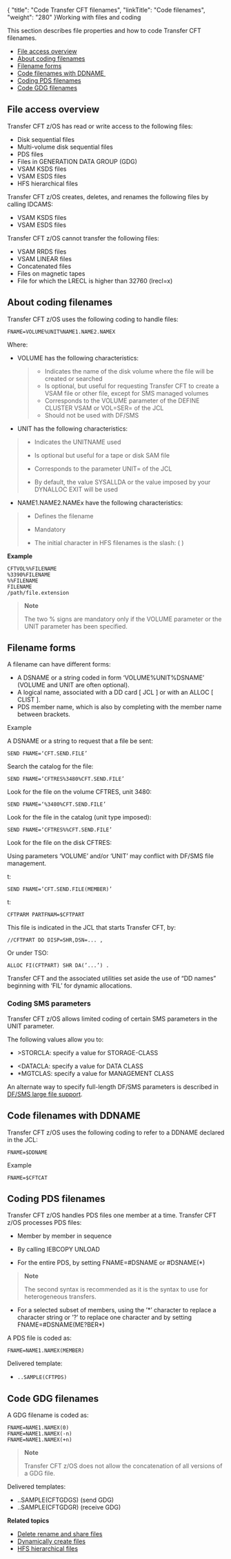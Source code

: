 {
    "title": "Code Transfer CFT filenames",
    "linkTitle": "Code filenames",
    "weight": "280"
}Working with files and coding

This section describes file properties and how to code Transfer CFT filenames.

- <a href="#File%20access%20overview" class="MCXref xref">File access overview</a>
- <a href="#Coding%20file%20names%20zOS" class="MCXref xref">About coding filenames</a>
- <a href="#Filename" class="MCXref xref">Filename forms</a>
- <a href="#Coding%20filenames%20with%20DDNAME" class="MCXref xref">Code filenames with DDNAME </a>
- <a href="#Coding%20PDS%20filenames" class="MCXref xref">Coding PDS filenames</a>
- <a href="#Coding%20GDG%20filenames" class="MCXref xref">Code GDG filenames</a>

<span id="File access overview"></span>

## File access overview

Transfer CFT z/OS has read or write access to the following files:

- Disk sequential files
- Multi-volume disk sequential files
- PDS files
- Files in GENERATION DATA GROUP (GDG)
- VSAM KSDS files
- VSAM ESDS files
- HFS hierarchical files

Transfer CFT z/OS creates, deletes, and renames the following files by calling IDCAMS:

- VSAM KSDS files
- VSAM ESDS files

Transfer CFT z/OS cannot transfer the following files:

- VSAM RRDS files
- VSAM LINEAR files
- Concatenated files
- Files on magnetic tapes
- File for which the LRECL is higher than 32760 (lrecl=x)

<span id="Coding file names zOS"></span>

## About coding filenames

Transfer CFT z/OS uses the following coding to handle files:

```
FNAME=VOLUME%UNIT%NAME1.NAME2.NAMEX
```

Where:

- VOLUME has the following characteristics:

    > -   Indicates the name of the disk volume where the file will be created or searched
    > -   Is optional, but useful for requesting Transfer CFT to create a VSAM file or other file, except for SMS managed volumes
    > -   Corresponds to the VOLUME parameter of the DEFINE CLUSTER VSAM or VOL=SER= of the JCL
    > -   Should not be used with DF/SMS

- UNIT has the following characteristics:

> -   Indicates the UNITNAME used
>
> <!-- -->
>
> -   Is optional but useful for a tape or disk SAM file
>
> <!-- -->
>
> -   Corresponds to the parameter UNIT= of the JCL
>
> <!-- -->
>
> -   By default, the value SYSALLDA or the value imposed by your DYNALLOC EXIT will be used

- NAME1.NAME2.NAMEx have the following characteristics:

> -   Defines the filename
>
> <!-- -->
>
> -   Mandatory
>
> <!-- -->
>
> -   The initial character in HFS filenames is the slash: ( )

**Example**

```
CFTVOL%%FILENAME
%3390%FILENAME
%%FILENAME
FILENAME
/path/file.extension
```

> **Note**
>
> The two % signs are mandatory only if the VOLUME parameter or the UNIT parameter has been specified.

<span id="Filename"></span>

## Filename forms

A filename can have different forms:

- A DSNAME or a string coded in form ‘VOLUME%UNIT%DSNAME’ (VOLUME and UNIT are often optional).
- A logical name, associated with a DD card \[ JCL \] or with an ALLOC \[ CLIST \].
- PDS member name, which is also by completing with the member name between brackets.

Example 

A DSNAME or a string to request that a file be sent:

```
SEND FNAME=‘CFT.SEND.FILE’
```

Search the catalog for the file:

```
SEND FNAME=‘CFTRES%3480%CFT.SEND.FILE’
```

Look for the file on the volume CFTRES, unit 3480:

```
SEND FNAME=‘%3480%CFT.SEND.FILE’
```

Look for the file in the catalog (unit type imposed):

```
SEND FNAME=‘CFTRES%%CFT.SEND.FILE’
```

Look for the file on the disk CFTRES:

Using parameters ‘VOLUME’ and/or ‘UNIT’ may conflict with DF/SMS file management.

t:

```
SEND FNAME=‘CFT.SEND.FILE(MEMBER)’
```

t:

```
CFTPARM PARTFNAM=$CFTPART
```

This file is indicated in the JCL that starts Transfer CFT, by:

```
//CFTPART DD DISP=SHR,DSN=... ,
```

Or under TSO:

```
ALLOC FI(CFTPART) SHR DA(’...’) .
```

Transfer CFT and the associated utilities set aside the use of “DD names” beginning with ‘FIL’ for dynamic allocations.

### Coding SMS parameters

Transfer CFT z/OS allows limited coding of certain SMS parameters in the UNIT parameter.

The following values allow you to:

- &gt;STORCLA: specify a value for STORAGE-CLASS

<!-- -->

- &lt;DATACLA: specify a value for DATA CLASS
- \*MGTCLAS: specify a value for MANAGEMENT CLASS

An alternate way to specify full-length DF/SMS parameters is described in [DF/SMS large file support](../t_dynamically_create_files).

<span id="Coding filenames with DDNAME"></span>

## Code filenames with DDNAME 

Transfer CFT z/OS uses the following coding to refer to a DDNAME declared in the JCL:

```
FNAME=$DDNAME
```

Example

```
FNAME=$CFTCAT
```
<span id="Coding PDS filenames"></span>

## Coding PDS filenames

Transfer CFT z/OS handles PDS files one member at a time. Transfer CFT z/OS processes PDS files:

- Member by member in sequence

<!-- -->

- By calling IEBCOPY UNLOAD

<!-- -->

- For the entire PDS, by setting FNAME=#DSNAME or #DSNAME(\*)

> **Note**
>
> The second syntax is recommended as it is the syntax to use for heterogeneous transfers.

- For a selected subset of members, using the ’\*’ character to replace a character string or ’?’ to replace one character and by setting FNAME=#DSNAME(ME?BER\*)

A PDS file is coded as:

```
FNAME=NAME1.NAMEX(MEMBER)
```

Delivered template:

- `..SAMPLE(CFTPDS)`

<span id="Coding GDG filenames"></span>

## Code GDG filenames

A GDG filename is coded as:

```
FNAME=NAME1.NAMEX(0)
FNAME=NAME1.NAMEX(-n)
FNAME=NAME1.NAMEX(+n)
```

> **Note**
>
> Transfer CFT z/OS does not allow the concatenation of all versions of a GDG file.

Delivered templates:

- ..SAMPLE(CFTGDGS) (send GDG)
- ..SAMPLE(CFTGDGR) (receive GDG)

**Related topics**

- [Delete rename and share files](../t_delete_and_rename_files_zos)
- [Dynamically create files](../t_dynamically_create_files)
- [HFS hierarchical files](../c_hfs_hierarchical_files_zos)
